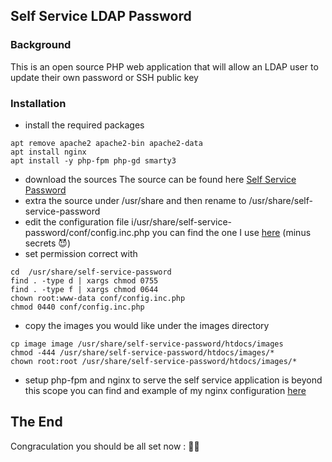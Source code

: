 ## Self Service LDAP Password

### Background
This is an open source PHP web application that will allow an LDAP user to update their own password or SSH public key

### Installation
- install the required packages
```
apt remove apache2 apache2-bin apache2-data
apt install nginx
apt install -y php-fpm php-gd smarty3
```
- download the sources
  The source can be found here [ Self Service Password](https://ltb-project.org/download.html)
- extra the source under /usr/share and then rename to /usr/share/self-service-password
- edit the configuration file  i/usr/share/self-service-password/conf/config.inc.php 
  you can find the one I use [here](https://github.com/badassops/ldap-tool-go/blob/main/docs/selfService/example-config.inc.php) (minus secrets 😈)
- set permission correct with 
```
cd  /usr/share/self-service-password
find . -type d | xargs chmod 0755
find . -type f | xargs chmod 0644
chown root:www-data conf/config.inc.php
chmod 0440 conf/config.inc.php
```
- copy the images you would like under the images directory
```
cp image image /usr/share/self-service-password/htdocs/images
chmod -444 /usr/share/self-service-password/htdocs/images/*
chown root:root /usr/share/self-service-password/htdocs/images/*
```
- setup php-fpm and nginx to serve the self service application is beyond this scope
  you can find and example of my nginx configuration [here](https://github.com/badassops/ldap-tool-go/blob/main/docs/selfService/example-nginx-self-service.conf)


## The End
Congraculation you should be all set now : 🦄👏
 

